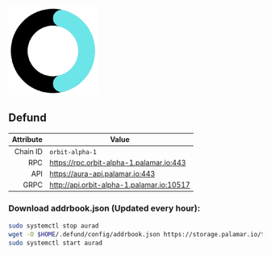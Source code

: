 ![Logo](https://github.com/Pa1amar/testnets/raw/main/defund/Defund-logo.png)
## Defund
| Attribute | Value |
|----------:|-------|
| Chain ID         | `orbit-alpha-1` |
| RPC  | https://rpc.orbit-alpha-1.palamar.io:443 |
| API  | https://aura-api.palamar.io:443 |
| GRPC | http://api.orbit-alpha-1.palamar.io:10517 |


### Download addrbook.json (Updated every hour):
```bash
sudo systemctl stop aurad
wget -O $HOME/.defund/config/addrbook.json https://storage.palamar.io/testnet/defund/addrbook.json
sudo systemctl start aurad
```
